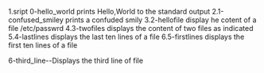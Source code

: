 1.sript 0-hello_world
prints Hello,World to the standard output
2.1-confused_smiley
prints a confuded smily
3.2-hellofile
display he cotent of a file /etc/passwrd
4.3-twofiles
displays the content of two files as indicated
5.4-lastlines
displays the last ten lines of a file 
6.5-firstlines
displays the first ten lines of a file

6-third_line--Displays the third line of file
